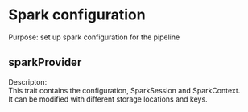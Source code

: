 # Spark configuration

Purpose: set up spark configuration for the pipeline

## sparkProvider

Descripton:  
This trait contains the configuration, SparkSession and SparkContext.  
It can be modified with different storage locations and keys. 
